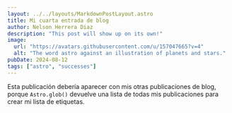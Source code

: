 ```yaml
---
layout: ../../layouts/MarkdownPostLayout.astro
title: Mi cuarta entrada de blog
author: Nelson Herrera Diaz
description: "This post will show up on its own!"
image: 
  url: "https://avatars.githubusercontent.com/u/157047665?v=4"
  alt: "The word astro against an illustration of planets and stars."
pubDate: 2024-08-12
tags: ["astro", "successes"]
---
```

Esta publicación debería aparecer con mis otras publicaciones de blog, porque `Astro.glob()` devuelve una lista de todas mis publicaciones para crear mi lista de etiquetas.
